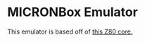 # MICRONBox Emulator



This emulator is based off of [this Z80 core.](https://github.com/jsanchezv/Z80Core)
